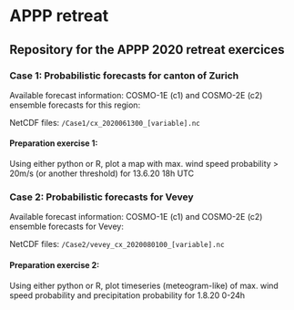 # APPP retreat

## Repository for the APPP 2020 retreat exercices

### Case 1: Probabilistic forecasts for canton of Zurich

Available forecast information: COSMO-1E (c1) and COSMO-2E (c2) ensemble forecasts for this region:

NetCDF files: `/Case1/cx_2020061300_[variable].nc`

#### Preparation exercise 1: 
Using either python or R, plot a map with max. wind speed probability > 20m/s (or another threshold) 
for 13.6.20 18h UTC


### Case 2: Probabilistic forecasts for Vevey

Available forecast information: COSMO-1E (c1) and COSMO-2E (c2) ensemble forecasts for Vevey:

NetCDF files: `/Case2/vevey_cx_2020080100_[variable].nc`

#### Preparation exercise 2: 
Using either python or R, plot timeseries (meteogram-like) of max. wind speed probability and precipitation probability
for 1.8.20 0-24h



